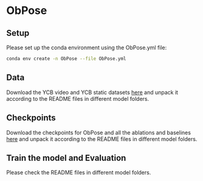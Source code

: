 # ObPose
## Setup
Please set up the conda environment using the ObPose.yml file:
```bash
conda env create -n ObPose --file ObPose.yml
```

## Data
Download the YCB video and YCB static datasets [here](https://drive.google.com/drive/folders/1Qi_os4o24hO3E70yr1QCJbJss9-Is_Tj?usp=sharing) and unpack it according to the README files in different model folders.

## Checkpoints
Download the checkpoints for ObPose and all the ablations and baselines [here](https://drive.google.com/drive/folders/1Vpfk3EvV-1fVOf2X27e8wvz4pmJgCI0M?usp=sharing) and unpack it according to the README files in different model folders.

## Train the model and Evaluation
Please check the README files in different model folders.

